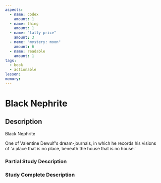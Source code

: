 ```yaml
---
aspects:
  - name: codex
    amount: 1
  - name: thing
    amount: 1
  - name: "tally price"
    amount: 3
  - name: "mystery: moon"
    amount: 6
  - name: readable
    amount: 1
tags:
  - book
  - actionable
lesson: 
memory: 
---
```


# Black Nephrite

## Description
Black Nephrite

One of Valentine Dewulf's dream-journals, in which he records his visions of 'a place that is no place, beneath the house that is no house.'
### Partial Study Description

### Study Complete Description
